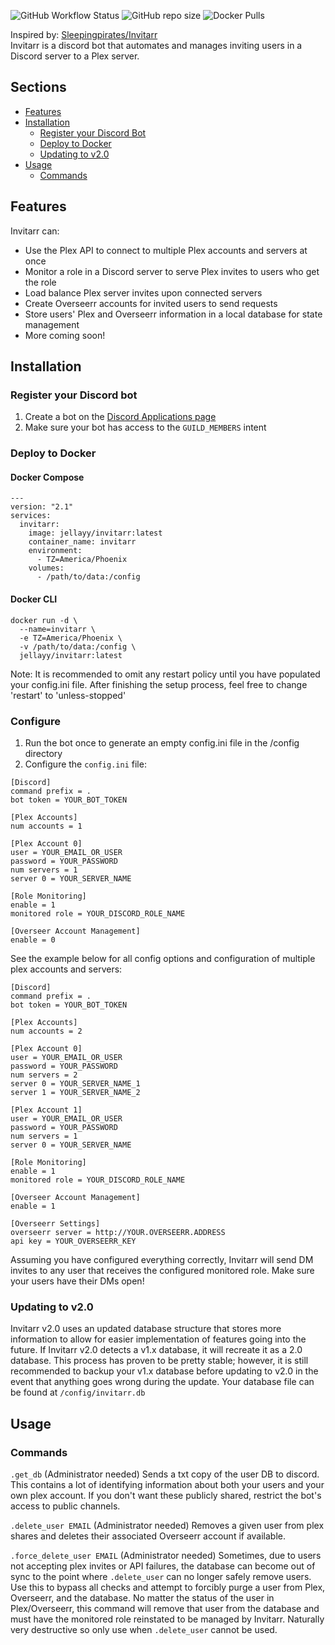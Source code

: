 ![GitHub Workflow Status](https://img.shields.io/github/workflow/status/jellayy/invitarr/Build%20Docker%20images?style=for-the-badge)
![GitHub repo size](https://img.shields.io/github/repo-size/jellayy/invitarr?style=for-the-badge)
![Docker Pulls](https://img.shields.io/docker/pulls/jellayy/invitarr?style=for-the-badge)

Inspired by: [Sleepingpirates/Invitarr](https://github.com/Sleepingpirates/Invitarr)
<br>
Invitarr is a discord bot that automates and manages inviting users in a Discord server to a Plex server.

## Sections
- [Features](#features)
- [Installation](#installation)
  - [Register your Discord Bot](#register-your-discord-bot)
  - [Deploy to Docker](#deploy-to-docker)
  - [Updating to v2.0](#updating-to-v20)
- [Usage](#usage)
  - [Commands](#commands)

## Features
Invitarr can:
 - Use the Plex API to connect to multiple Plex accounts and servers at once
 - Monitor a role in a Discord server to serve Plex invites to users who get the role
 - Load balance Plex server invites upon connected servers
 - Create Overseerr accounts for invited users to send requests
 - Store users' Plex and Overseerr information in a local database for state management
 - More coming soon!
## Installation
### Register your Discord bot
1. Create a bot on the [Discord Applications page](https://discord.com/developers/applications)
2. Make sure your bot has access to the `GUILD_MEMBERS` intent
### Deploy to Docker
#### Docker Compose
```
---
version: "2.1"
services:
  invitarr:
    image: jellayy/invitarr:latest
    container_name: invitarr
    environment:
      - TZ=America/Phoenix
    volumes:
      - /path/to/data:/config
```
#### Docker CLI
```
docker run -d \
  --name=invitarr \
  -e TZ=America/Phoenix \
  -v /path/to/data:/config \
  jellayy/invitarr:latest
```
Note: It is recommended to omit any restart policy until you have populated your config.ini file. After finishing the setup process, feel free to change 'restart' to 'unless-stopped'
### Configure
1. Run the bot once to generate an empty config.ini file in the /config directory
2. Configure the `config.ini` file:
```
[Discord]
command prefix = .
bot token = YOUR_BOT_TOKEN

[Plex Accounts]
num accounts = 1

[Plex Account 0]
user = YOUR_EMAIL_OR_USER
password = YOUR_PASSWORD
num servers = 1
server 0 = YOUR_SERVER_NAME

[Role Monitoring]
enable = 1
monitored role = YOUR_DISCORD_ROLE_NAME

[Overseer Account Management]
enable = 0
```
See the example below for all config options and configuration of multiple plex accounts and servers:
```
[Discord]
command prefix = .
bot token = YOUR_BOT_TOKEN

[Plex Accounts]
num accounts = 2

[Plex Account 0]
user = YOUR_EMAIL_OR_USER
password = YOUR_PASSWORD
num servers = 2
server 0 = YOUR_SERVER_NAME_1
server 1 = YOUR_SERVER_NAME_2

[Plex Account 1]
user = YOUR_EMAIL_OR_USER
password = YOUR_PASSWORD
num servers = 1
server 0 = YOUR_SERVER_NAME

[Role Monitoring]
enable = 1
monitored role = YOUR_DISCORD_ROLE_NAME

[Overseer Account Management]
enable = 1

[Overseerr Settings]
overseerr server = http://YOUR.OVERSEERR.ADDRESS
api key = YOUR_OVERSEERR_KEY
```
Assuming you have configured everything correctly, Invitarr will send DM invites to any user that receives the configured monitored role. Make sure your users have their DMs open!
### Updating to v2.0
Invitarr v2.0 uses an updated database structure that stores more information to allow for easier implementation of features going into the future. If Invitarr v2.0 detects a v1.x database, it will recreate it as a 2.0 database. This process has proven to be pretty stable; however, it is still recommended to backup your v1.x database before updating to v2.0 in the event that anything goes wrong during the update. Your database file can be found at `/config/invitarr.db`

## Usage

### Commands
`.get_db` (Administrator needed) Sends a txt copy of the user DB to discord. This contains a lot of identifying information about both your users and your own plex account. If you don't want these publicly shared, restrict the bot's access to public channels.

`.delete_user EMAIL` (Administrator needed) Removes a given user from plex shares and deletes their associated Overseerr account if available.

`.force_delete_user EMAIL` (Administrator needed) Sometimes, due to users not accepting plex invites or API failures, the database can become out of sync to the point where `.delete_user` can no longer safely remove users. Use this to bypass all checks and attempt to forcibly purge a user from Plex, Overseerr, and the database. No matter the status of the user in Plex/Overseerr, this command will remove that user from the database and must have the monitored role reinstated to be managed by Invitarr. Naturally very destructive so only use when `.delete_user` cannot be used.
